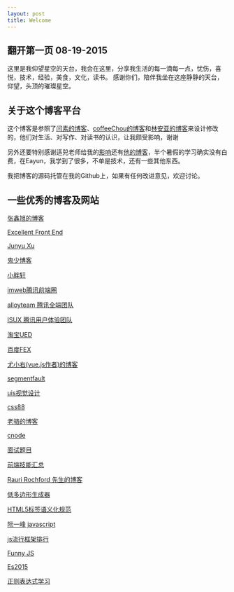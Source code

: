 ```yaml
---
layout: post
title: Welcome
---
```


## 翻开第一页  08-19-2015

这里是我仰望星空的天台，我会在这里，分享我生活的每一滴每一点，忧伤，喜悦，技术，经验，美食，文化，读书。
感谢你们，陪伴我坐在这座静静的天台，仰望，头顶的璀璨星空。

## 关于这个博客平台

这个博客是参照了[闫素的博客](http://yansu.org/)、[coffeeChou的博客](http://coffeechou.github.io/)和[林安亚的博客](http://painterlin.com/)来设计修改的，他们对生活、对写作、对读书的认识，让我颇受影响，谢谢

另外还要特别感谢适兕老师给我的[影响](http://www.ocselected.org/planet/)还有[他的博客](http://iaaslee.blogspot.hk/)，半个暑假的学习确实没有白费，在Eayun，我学到了很多，不单是技术，还有一些其他东西。

我把博客的源码托管在我的Github上，如果有任何改进意见，欢迎讨论。

## 一些优秀的博客及网站

[张鑫旭的博客](http://www.zhangxinxu.com/)

[Excellent Front End](http://ecomfe.github.io/)

[Junyu Xu](http://imhype.github.io/)

[鬼少博客](http://tv1314.com/)

[小胖轩](http://codeboy.me/)

[imweb腾讯前端圈](http://imweb.io/)

[alloyteam 腾讯全端团队](http://www.alloyteam.com/)

[ISUX 腾讯用户体验团队](http://isux.tencent.com/)

[淘宝UED](http://ued.taobao.org/blog/)

[百度FEX](http://fex.baidu.com/)

[尤小右(vue.js作者)的博客](http://evanyou.me/)

[segmentfault](http://segmentfault.com/)

[uis视觉设计](http://www.uis.cc/)

[css88](http://www.css88.com/)

[老骆的博客](http://www.vim.ren/)

[cnode](https://cnodejs.org/)

[面试题目](https://github.com/h5bp/Front-end-Developer-Interview-Questions)

[前端技能汇总](https://github.com/JacksonTian/fks)

[Rauri Rochford 先生的博客](http://esquemedia.com/)

[低多边形生成器](http://matthew.wagerfield.com/flat-surface-shader/)

[HTML5标签语义化规范](https://segmentfault.com/a/1190000000438191)

[阮一峰 javascript](http://javascript.ruanyifeng.com/)

[js流行框架排行](https://www.javascripting.com/)

[Funny JS](http://www.funnyjs.com/wwdc2014_rainbowblock/)

[Es2015](http://www.ecma-international.org/ecma-262/6.0/#sec-proxy-object-internal-methods-and-internal-slots-enumerate)

[正则表达式学习](http://deerchao.net/tutorials/regex/regex-1.htm)